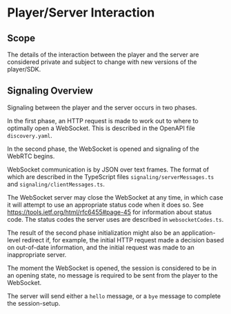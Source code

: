 # Player/Server Interaction

## Scope
The details of the interaction between the player and the server are considered private and subject to change with
new versions of the player/SDK.

## Signaling Overview
Signaling between the player and the server occurs in two phases.

In the first phase, an HTTP request is made to work out to where to optimally open a WebSocket. This is described
in the OpenAPI file `discovery.yaml`.

In the second phase, the WebSocket is opened and signaling of the WebRTC begins.

WebSocket communication is by JSON over text frames. The format of which are described in the TypeScript files `signaling/serverMessages.ts` and
`signaling/clientMessages.ts`.

The WebSocket server may close the WebSocket at any time, in which case it will attempt to use an appropriate status code when it does
so. See https://tools.ietf.org/html/rfc6455#page-45 for information about status code. The status codes the server uses are described in
`websocketCodes.ts`.

The result of the second phase initialization might also be an application-level redirect if, for example, the initial
HTTP request made a decision based on out-of-date information, and the initial request was made to an inappropriate
server.

The moment the WebSocket is opened, the session is considered to be in an opening state, no message is required to be sent
from the player to the WebSocket.

The server will send either a `hello` message, or a `bye` message to complete the session-setup.

